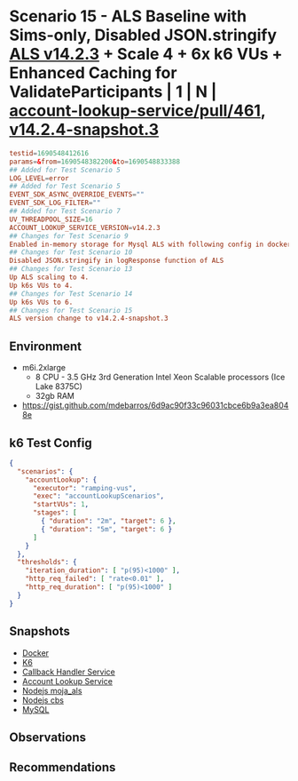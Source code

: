 # Scenario 15 - ALS Baseline with Sims-only, Disabled JSON.stringify [ALS v14.2.3](https://github.com/mojaloop/account-lookup-service/releases/tag/v14.2.3) + Scale 4 + 6x k6 VUs + Enhanced Caching for ValidateParticipants | 1 | N | [account-lookup-service/pull/461](https://github.com/mojaloop/account-lookup-service/pull/461), [v14.2.4-snapshot.3](https://github.com/mojaloop/account-lookup-service/releases/tag/v14.2.4-snapshot.3)

```conf
testid=1690548412616
params=&from=1690548382200&to=1690548833388
## Added for Test Scenario 5
LOG_LEVEL=error
## Added for Test Scenario 5
EVENT_SDK_ASYNC_OVERRIDE_EVENTS=""
EVENT_SDK_LOG_FILTER=""
## Added for Test Scenario 7
UV_THREADPOOL_SIZE=16
ACCOUNT_LOOKUP_SERVICE_VERSION=v14.2.3
## Changes for Test Scenario 9
Enabled in-memory storage for Mysql ALS with following config in docker-compose file
## Changes for Test Scenario 10
Disabled JSON.stringify in logResponse function of ALS
## Changes for Test Scenario 13
Up ALS scaling to 4.
Up k6s VUs to 4.
## Changes for Test Scenario 14
Up k6s VUs to 6.
## Changes for Test Scenario 15
ALS version change to v14.2.4-snapshot.3
```

## Environment

- m6i.2xlarge
  - 8 CPU - 3.5 GHz 3rd Generation Intel Xeon Scalable processors (Ice Lake 8375C)
  - 32gb RAM
- https://gist.github.com/mdebarros/6d9ac90f33c96031cbce6b9a3ea8048e

## k6 Test Config

```json
{
  "scenarios": {
    "accountLookup": {
      "executor": "ramping-vus",
      "exec": "accountLookupScenarios",
      "startVUs": 1,
      "stages": [
        { "duration": "2m", "target": 6 },
        { "duration": "5m", "target": 6 }
      ]
    }
  },
  "thresholds": {
    "iteration_duration": [ "p(95)<1000" ],
    "http_req_failed": [ "rate<0.01" ],
    "http_req_duration": [ "p(95)<1000" ]
  }
}
```

## Snapshots

- [Docker]()
- [K6]()
- [Callback Handler Service]()
- [Account Lookup Service]()
- [Nodejs moja_als]()
- [Nodejs cbs]()
- [MySQL]()

## Observations

## Recommendations
